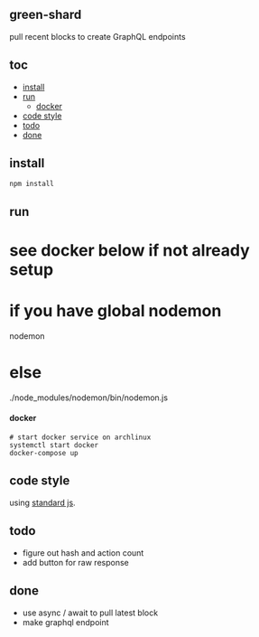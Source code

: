 ## green-shard

pull recent blocks to create GraphQL endpoints


## toc

- [install]
- [run]
  - [docker]
- [code style]
- [todo]
- [done]


## install

    npm install

## run

   # see docker below if not already setup
   # if you have global nodemon
   nodemon
   # else
   ./node_modules/nodemon/bin/nodemon.js

#### docker

    # start docker service on archlinux
    systemctl start docker
    docker-compose up



## code style

using [standard js].

## todo

- figure out hash and action count
- add button for raw response

## done

- use async / await to pull latest block
- make graphql endpoint

[install]:#install

[run]:#run
  [docker]:#docker

[code style]:#code-style

[todo]:#todo
[done]:#done


[standard js]: https://standardjs.com/
